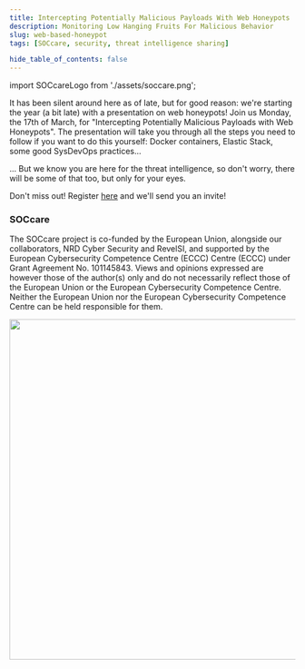 ```yaml
---
title: Intercepting Potentially Malicious Payloads With Web Honeypots
description: Monitoring Low Hanging Fruits For Malicious Behavior
slug: web-based-honeypot
tags: [SOCcare, security, threat intelligence sharing]

hide_table_of_contents: false
---
```


import SOCcareLogo from './assets/soccare.png';

It has been silent around here as of late, but for good reason: we're starting the year (a bit late) with a presentation on web honeypots!
Join us Monday, the 17th of March, for "Intercepting Potentially Malicious Payloads with Web Honeypots".
The presentation will take you through all the steps you need to follow if you want to do this yourself: Docker containers, Elastic Stack, some good SysDevOps practices...

... But we know you are here for the threat intelligence, so don't worry, there will be some of that too, but only for your eyes.

Don't miss out! Register [here](https://indico.upb.ro/event/2/) and we'll send you an invite!

<!-- truncate -->

### SOCcare

The SOCcare project is co-funded by the European Union, alongside our collaborators,
NRD Cyber Security and RevelSI, and supported by the
European Cybersecurity Competence Centre (ECCC) Centre (ECCC) under Grant Agreement No. 101145843.
Views and opinions expressed are however those of the author(s) only and do not necessarily
reflect those of the European Union or the European Cybersecurity Competence Centre.
Neither the European Union nor the European Cybersecurity Competence Centre can be held responsible for them.

<img src={SOCcareLogo} width="600"/>
